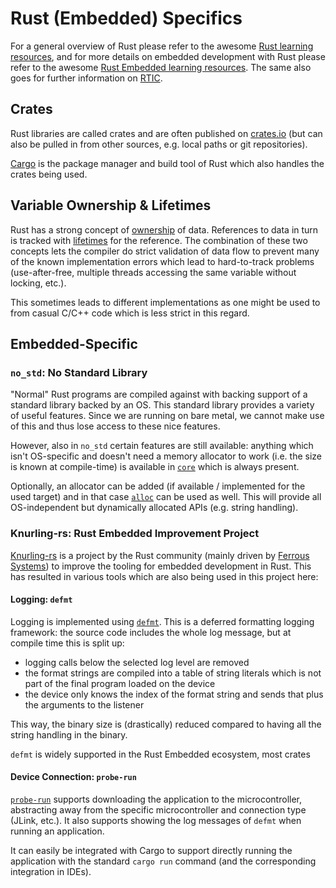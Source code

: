 # Rust (Embedded) Specifics
For a general overview of Rust please refer to the awesome [Rust learning resources](https://www.rust-lang.org/learn),
and for more details on embedded development with Rust please refer to the awesome [Rust Embedded learning resources](https://www.rust-lang.org/what/embedded).
The same also goes for further information on [RTIC](https://rtic.rs/).

## Crates
Rust libraries are called crates and are often published on [crates.io](https://crates.io/) (but can also be pulled in from
other sources, e.g. local paths or git repositories).

[Cargo](https://doc.rust-lang.org/cargo/) is the package manager and build tool of Rust which also handles the crates
being used.

## Variable Ownership & Lifetimes
Rust has a strong concept of [ownership](https://doc.rust-lang.org/book/ch04-00-understanding-ownership.html) of data.
References to data in turn is tracked with [lifetimes](https://doc.rust-lang.org/book/ch10-03-lifetime-syntax.html) for
the reference. The combination of these two concepts lets the compiler do strict validation of data flow to prevent many
of the known implementation errors which lead to hard-to-track problems (use-after-free, multiple threads accessing
the same variable without locking, etc.).

This sometimes leads to different implementations as one might be used to from casual C/C++ code which is less strict in
this regard.

## Embedded-Specific
### `no_std`: No Standard Library
"Normal" Rust programs are compiled against with backing support of a standard library backed by an OS. This standard
library provides a variety of useful features. Since we are running on bare metal, we cannot make use of this and thus
lose access to these nice features.

However, also in `no_std` certain features are still available: anything which isn't OS-specific and doesn't need a
memory allocator to work (i.e. the size is known at compile-time) is available in [`core`](https://doc.rust-lang.org/core/)
which is always present.

Optionally, an allocator can be added (if available / implemented for the used target) and in that case [`alloc`](https://doc.rust-lang.org/stable/core/alloc/)
can be used as well. This will provide all OS-independent but dynamically allocated APIs (e.g. string handling).

### Knurling-rs: Rust Embedded Improvement Project
[Knurling-rs](https://knurling.ferrous-systems.com/) is a project by the Rust community (mainly driven by
[Ferrous Systems](https://ferrous-systems.com/)) to improve the tooling for embedded development in Rust.
This has resulted in various tools which are also being used in this project here:

#### Logging: `defmt`
Logging is implemented using [`defmt`](https://defmt.ferrous-systems.com/). This is a deferred formatting logging framework:
the source code includes the whole log message, but at compile time this is split up:
* logging calls below the selected log level are removed
* the format strings are compiled into a table of string literals which is not part of the final program loaded on the device
* the device only knows the index of the format string and sends that plus the arguments to the listener

This way, the binary size is (drastically) reduced compared to having all the string handling in the binary.

`defmt` is widely supported in the Rust Embedded ecosystem, most crates 

#### Device Connection: `probe-run`
[`probe-run`](https://crates.io/crates/probe-run) supports downloading the application to the microcontroller, abstracting
away from the specific microcontroller and connection type (JLink, etc.). It also supports showing the log messages of
`defmt` when running an application.

It can easily be integrated with Cargo to support directly running the application with the standard `cargo run` command
(and the corresponding integration in IDEs).
